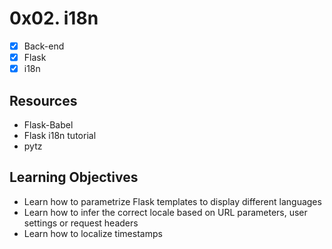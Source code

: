 # 0x02. i18n
- [x] Back-end
- [x] Flask
- [x] i18n

## Resources
* Flask-Babel
* Flask i18n tutorial
* pytz

## Learning Objectives
* Learn how to parametrize Flask templates to display different languages
* Learn how to infer the correct locale based on URL parameters, user settings or request headers
* Learn how to localize timestamps
